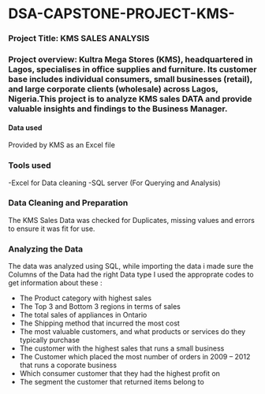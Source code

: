 # DSA-CAPSTONE-PROJECT-KMS-

### Project Title: KMS SALES ANALYSIS
### Project overview: Kultra Mega Stores (KMS), headquartered in Lagos, specialises in office supplies and furniture. Its customer base includes individual consumers, small businesses (retail), and large corporate clients (wholesale) across Lagos, Nigeria.This project is to analyze KMS sales DATA and provide valuable insights and findings to the Business Manager.

#### Data used
Provided by KMS as an Excel file
### Tools used
-Excel for Data cleaning
-SQL server (For Querying and Analysis)

### Data Cleaning and Preparation
The KMS Sales Data was checked for Duplicates, missing values and errors to ensure it was fit for use.

### Analyzing the Data
The data was analyzed using SQL, while importing the data i made sure the Columns of the Data had the right Data type
I used the approprate codes to get information about these :
- The Product category with highest sales
- The Top 3 and Bottom 3 regions in terms of sales 
- The total sales of appliances in Ontario
- The Shipping method that incurred the most cost
- The most valuable customers, and what products or services do they typically purchase
- The customer with the highest sales that runs a small business 
- The Customer which placed the most number of orders in 2009 – 2012 that runs a coporate business 
- Which consumer customer that they had the highest profit on
- The segment the customer that returned items belong to












